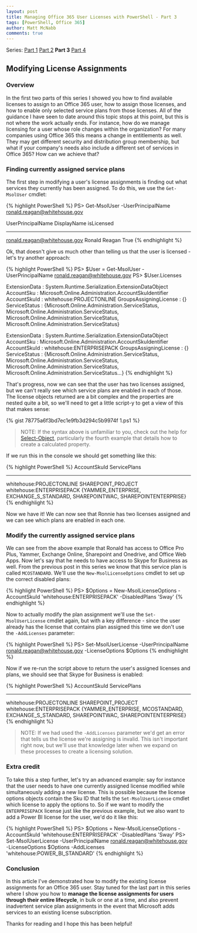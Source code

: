 ```yaml
---
layout: post
title: Managing Office 365 User Licenses with PowerShell - Part 3
tags: [PowerShell, Office 365]
author: Matt McNabb
comments: true
---
```


[Part1]: /Office-365-Licensing_1
[Part2]: /Office-365-Licensing_2
[Part3]: /Office-365-Licensing_3
[Part4]: /Office-365-Licensing_4
[Select]: https://technet.microsoft.com/en-us/library/hh849895.aspx

Series: [Part 1][Part1] [Part 2][Part2] **Part 3** [Part 4][Part4]

## Modifying License Assignments

### Overview

In the first two parts of this series I showed you how to find available licenses to assign to an Office 365 user, how to assign those licenses, and how to enable only selected service plans from those licenses. All of the guidance I have seen to date around this topic stops at this point, but this is not where the work actually ends. For instance, how do we manage licensing for a user whose role changes within the organization? For many companies using Office 365 this means a change in entitlements as well. They may get different security and distribution group membership, but what if your company's needs also include a different set of services in Office 365? How can we achieve that?

### Finding currently assigned service plans
The first step in modifying a user's license assignments is finding out what services they currently has been assigned. To do this, we use the `Get-MsolUser` cmdlet:

<!--more-->

{% highlight PowerShell %}
PS> Get-MsolUser -UserPrincipalName ronald.reagan@whitehouse.gov

UserPrincipalName            DisplayName    isLicensed
-----------------            -----------    ----------
ronald.reagan@whitehouse.gov Ronald Reagan  True
{% endhighlight %}

Ok, that doesn't give us much other than telling us that the user is licensed - let's try another approach:

{% highlight PowerShell %}
PS> $User = Get-MsolUser -UserPrincipalName ronald.reagan@whitehouse.gov
PS> $User.Licenses

ExtensionData          : System.Runtime.Serialization.ExtensionDataObject
AccountSku             : Microsoft.Online.Administration.AccountSkuIdentifier
AccountSkuId           : whitehouse:PROJECTONLINE
GroupsAssigningLicense : {}
ServiceStatus          : {Microsoft.Online.Administration.ServiceStatus,
                         Microsoft.Online.Administration.ServiceStatus, Microsoft.Online.Administration.ServiceStatus,
                         Microsoft.Online.Administration.ServiceStatus}

ExtensionData          : System.Runtime.Serialization.ExtensionDataObject
AccountSku             : Microsoft.Online.Administration.AccountSkuIdentifier
AccountSkuId           : whitehouse:ENTERPRISEPACK
GroupsAssigningLicense : {}
ServiceStatus          : {Microsoft.Online.Administration.ServiceStatus,
                         Microsoft.Online.Administration.ServiceStatus, Microsoft.Online.Administration.ServiceStatus,
                         Microsoft.Online.Administration.ServiceStatus...}
{% endhighlight %}

That's progress, now we can see that the user has two licenses assigned, but we can't really see which service plans are enabled in each of those. The license objects returned are a bit complex and the properties are nested quite a bit, so we'll need to get a little script-y to get a view of this that makes sense:

{% gist 78775a6f3bd7ec1e9fb3d294c5b9974f 1.ps1 %}

> NOTE: If the syntax above is unfamiliar to you, check out the help for [Select-Object][Select], particularly the fourth example that details how to create a calculated property.

If we run this in the console we should get something like this:

{% highlight PowerShell %}
AccountSkuId                  ServicePlans
------------                  ------------
whitehouse:PROJECTONLINE      SHAREPOINT_PROJECT
whitehouse:ENTERPRISEPACK     {YAMMER_ENTERPRISE, EXCHANGE_S_STANDARD, SHAREPOINTWAC, SHAREPOINTENTERPRISE}
{% endhighlight %}

Now we have it! We can now see that Ronnie has two licenses assigned and we can see which plans are enabled in each one.

### Modify the currently assigned service plans

We can see from the above example that Ronald has access to Office Pro Plus, Yammer, Exchange Online, Sharepoint and Onedrive, and Office Web Apps. Now let's say that he needs to have access to Skype for Business as well. From the previous post in this series we know that this service plan is called `MCOSTANDARD`. We'll use the `New-MsolLicenseOptions` cmdlet to set up the correct disabled plans:

{% highlight PowerShell %}
PS> $Options = New-MsolLicenseOptions -AccountSkuId 'whitehouse:ENTERPRISEPACK' -DisabledPlans 'Sway'
{% endhighlight %}

Now to actually modify the plan assignment we'll use the `Set-MsolUserLicense` cmdlet again, but with a key difference - since the user already has the license that contains plan assigned this time we don't use the `-AddLicenses` parameter:

{% highlight PowerShell %}
PS> Set-MsolUserLicense -UserPrincipalName ronald.reagan@whitehouse.gov -LicenseOptions $Options
{% endhighlight %}

Now if we re-run the script above to return the user's assigned licenses and plans, we should see that Skype for Business is enabled:

{% highlight PowerShell %}
AccountSkuId                  ServicePlans
------------                  ------------
whitehouse:PROJECTONLINE      SHAREPOINT_PROJECT
whitehouse:ENTERPRISEPACK     {YAMMER_ENTERPRISE, MCOSTANDARD, EXCHANGE_S_STANDARD, SHAREPOINTWAC, SHAREPOINTENTERPRISE}
{% endhighlight %}

> NOTE: If we had used the `-AddLicenses` parameter we'd get an error that tells us the license we're assigning is invalid. This isn't important right now, but we'll use that knowledge later when we expand on these processes to create a licensing solution.

### Extra credit

To take this a step further, let's try an advanced example: say for instance that the user needs to have one currently assigned license modified while simultaneously adding a new license. This is possible because the license options objects contain the Sku ID that tells the `Set-MsolUserLicense` cmdlet which license to apply the options to. So if we want to modify the `ENTERPRISEPACK` license just like the previous example, but we also want to add a Power BI license for the user, we'd do it like this:

{% highlight PowerShell %}
PS> $Options = New-MsolLicenseOptions -AccountSkuId 'whitehouse:ENTERPRISEPACK' -DisabledPlans 'Sway'
PS> Set-MsolUserLicense -UserPrincipalName ronald.reagan@whitehouse.gov -LicenseOptions $Options -AddLicenses 'whitehouse:POWER_BI_STANDARD'
{% endhighlight %}

### Conclusion

In this article I've demonstrated how to modify the existing license assignments for an Office 365 user. Stay tuned for the last part in this series where I show you how to **manage the license assignments for users through their entire lifecycle**, in bulk or one at a time, and also prevent inadvertent service plan assignments in the event that Microsoft adds services to an existing license subscription.

Thanks for reading and I hope this has been helpful!
